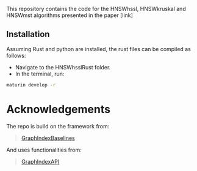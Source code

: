 This repository contains the code for the HNSWhssl, HNSWkruskal and HNSWmst algorithms presented in the paper [link]

## Installation

Assuming Rust and python are installed, the rust files can be compiled as follows:
- Navigate to the HNSWhsslRust folder.
- In the terminal, run:

```bash
maturin develop -r
```

# Acknowledgements

The repo is build on the framework from:
>  [GraphIndexBaselines](https://github.com/eth42/GraphIndexBaselines)

And uses functionalities from: 
>  [GraphIndexAPI](https://github.com/eth42/GraphIndexAPI)


